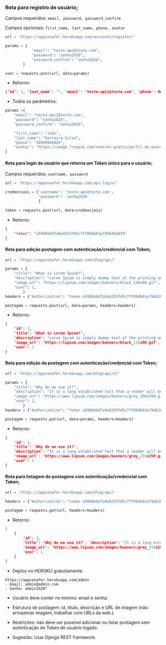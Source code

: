 ### Rota para registro de usuário;

Campos requeridos: `email, password, password_confirm`

Campos opcionais: `first_name, last_name, phone, avatar`

```python      
url = 'https://appconafer.herokuapp.com/accounts/register/'

params = {
            "email": "teste-api@teste.com",
            "password": "senha2020",
            "password_confirm": "senha2020",
        }

user = requests.post(url, data=params)
```

- Retorno:
       
```json   
{'id': 1, 'last_name': '', 'email': 'teste-api1@teste.com', 'phone': None, 'avatar': None, 'first_name': None}
```

- Todos os parâmetros:

```python
params ={
    "email": "teste-api2@teste.com",
    "password": "senha2020",
    "password_confirm": "senha2020",

    "first_name": "João",
    "last_name": "Ferreira Silva",
    "phone": "38999994445",
    "avatar": "https://image.freepik.com/vetores-gratis/perfil-de-avatar-de-homem-no-icone-redondo_24640-14044.jpg",
}
```

#### Rota para login de usuário que retorna um Token único para o usuário;
Campos requeridos: `username, password`


```python
url = 'https://appconafer.herokuapp.com/api-login/'

credenciais = {'username': 'teste-api@teste.com', 
               'password': 'senha2020'
               }

token = requests.post(url, data=credenciais)
```

- Retorno:

```json
{
    "token": "a5980ebd7a9a4255fd5c7ff09db61e79db28a0f9"
}
```

#### Rota para adição postagem com autenticação/credencial com Token;
    
```python
url = 'https://appconafer.herokuapp.com/blog/api/'

params = {
    "title": "What is Lorem Ipsum?",
    "description": "Lorem Ipsum is simply dummy text of the printing and typesetting industry. Lorem Ipsum has been the industry's standard dummy text ever since the 1500s, when an unknown printer took a galley of type and scrambled it to make a type specimen book. It has survived not only five centuries, but also the leap into electronic typesetting, remaining essentially unchanged. It was popularised in the 1960s with the release of Letraset sheets containing Lorem Ipsum passages, and more recently with desktop publishing software like Aldus PageMaker including versions of Lorem Ipsum.",
    "image_url": "https://lipsum.com/images/banners/black_120x90.gif",
    "user": 1,
        }
headers = {"Authorization": "token a5980ebd7a9a4255fd5c7ff09db61e79db28a0f9"}

postagem = requests.post(url, data=params, headers=headers)
```

- Retorno:

```json
{
    'id': 2, 
    'title': 'What is Lorem Ipsum?', 
    'description': "Lorem Ipsum is simply dummy text of the printing and typesetting industry. Lorem Ipsum has been the industry's standard dummy text ever since the 1500s, when an unknown printer took a galley of type and scrambled it to make a type specimen book. It has survived not only five centuries, but also the leap into electronic typesetting, remaining essentially unchanged. It was popularised in the 1960s with the release of Letraset sheets containing Lorem Ipsum passages, and more recently with desktop publishing software like Aldus PageMaker including versions of Lorem Ipsum.", 
    'image_url': 'https://lipsum.com/images/banners/black_120x90.gif', 
    'user': 1
}
```


#### Rota para edição da postagem com autenticação/credencial com Token;


```python
url = 'https://appconafer.herokuapp.com/blog/api/2/'

params = {
    "title": "Why do we use it?",
    "description": "It is a long established fact that a reader will be distracted by the readable content of a page when looking at its layout. The point of using Lorem Ipsum is that it has a more-or-less normal distribution of letters, as opposed to using 'Content here, content here', making it look like readable English. Many desktop publishing packages and web page editors now use Lorem Ipsum as their default model text, and a search for 'lorem ipsum' will uncover many web sites still in their infancy. Various versions have evolved over the years, sometimes by accident, sometimes on purpose (injected humour and the like).",
    "image_url": "https://www.lipsum.com/images/banners/grey_250x250.gif",
    "user": 1,
        }
headers = {"Authorization": "token a5980ebd7a9a4255fd5c7ff09db61e79db28a0f9"}

postagem = requests.put(url, data=params, headers=headers)
```

- Retorno:

```json
{
    'id': 2, 
    'title': 'Why do we use it?', 
    'description': "It is a long established fact that a reader will be distracted by the readable content of a page when looking at its layout. The point of using Lorem Ipsum is that it has a more-or-less normal distribution of letters, as opposed to using 'Content here, content here', making it look like readable English. Many desktop publishing packages and web page editors now use Lorem Ipsum as their default model text, and a search for 'lorem ipsum' will uncover many web sites still in their infancy. Various versions have evolved over the years, sometimes by accident, sometimes on purpose (injected humour and the like).", 
    'image_url': 'https://www.lipsum.com/images/banners/grey_250x250.gif', 
    'user': 1
}
```


#### Rota para listagem de postagens com autenticação/credencial com Token;


```python
url = 'https://appconafer.herokuapp.com/blog/api/'

headers = {"Authorization": "token a5980ebd7a9a4255fd5c7ff09db61e79db28a0f9"}

postagem = requests.get(url, headers=headers)
```

- Retorno:

```json
[   
    {
        'id': 2, 
        'title': 'Why do we use it?', 'description': "It is a long established fact that a reader will be distracted by the readable content of a page when looking at its layout. The point of using Lorem Ipsum is that it has a more-or-less normal distribution of letters, as opposed to using 'Content here, content here', making it look like readable English. Many desktop publishing packages and web page editors now use Lorem Ipsum as their default model text, and a search for 'lorem ipsum' will uncover many web sites still in their infancy. Various versions have evolved over the years, sometimes by accident, sometimes on purpose (injected humour and the like).", 
        'image_url': 'https://www.lipsum.com/images/banners/grey_250x250.gif', 
        'user': 1
    }
]
```


- Deploy no HEROKU gratuitamente.

```
https://appconafer.herokuapp.com/admin
- Email: admin@admin.com 
- Senha: admin2020*
```

- Usuário deve conter no mínimo: email e senha.

- Estrutura de postagem: id, título, descrição e URL de imagem (não armazenar imagem, trabalhar com URLs da web.).

- Restrições: não deve ser possível adicionar ou listar postagem sem autenticação de Token de usuário logado.

- Sugestão: Usar Django REST framework.


 
